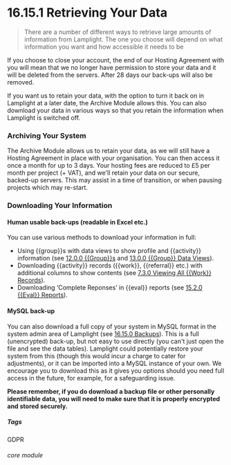 # 16.15.1 <i class="fas fa-exchange-alt"></i> Retrieving Your Data

> There are a number of different ways to retrieve large amounts of information from Lamplight. The one you choose will depend on what information you want and how accessible it needs to be



If you choose to close your account, the end of our Hosting Agreement with you will mean that we no longer have permission to store your data and it will be deleted from the servers. After 28 days our back-ups will also be removed.  

If you want us to retain your data, with the option to turn it back on in Lamplight at a later date, the Archive Module allows this. 
You can also download your data in various ways so that you retain the information when Lamplight is switched off. 

### Archiving Your System

The Archive Module allows us to retain your data, as we will still have a Hosting Agreement in place with your organisation. You can then access it once a month for up to 3 days. Your hosting fees are reduced to £5 per month per project (+ VAT), and we'll retain your data on our secure, backed-up servers. This may assist in a time of transition, or when pausing projects which may re-start.

### Downloading Your Information

#### Human usable back-ups (readable in Excel etc.)

You can use various methods to download your information in full:
   - Using {{group}}s with data views to show profile and {{activity}} information (see [12.0.0 {{Group}}s](/help/index/p/12.0.0) and [13.0.0 {{Group}} Data Views](/help/index/p/13.0.0)).
   - Downloading {{activity}} records ({{work}}, {{referral}} etc.) with additional columns to show contents (see [7.3.0 Viewing All {{Work}} Records](/help/index/p/7.3.0)).
   - Downloading ‘Complete Reponses’ in {{eval}} reports (see [15.2.0 {{Eval}} Reports](/help/index/p/15.2.0)).
   
#### MySQL back-up
   You can also download a full copy of your system in MySQL format in the system admin area of Lamplight (see [16.15.0 Backups](/help/index/p/16.15.0)). This is a full (unencrypted) back-up, but not easy to use directly (you can't just open the file and see the data tables). Lamplight could potentially restore your system from this (though this would incur a charge to cater for adjustments), or it can be imported into a MySQL instance of your own.  We encourage you to download this as it gives you options should you need full access in the future, for example, for a safeguarding issue. 

**Please remember, if you do download a backup file or other personally identifiable data, you will need to make sure that it is properly encrypted and stored securely.**


##### Tags
GDPR

###### core module

